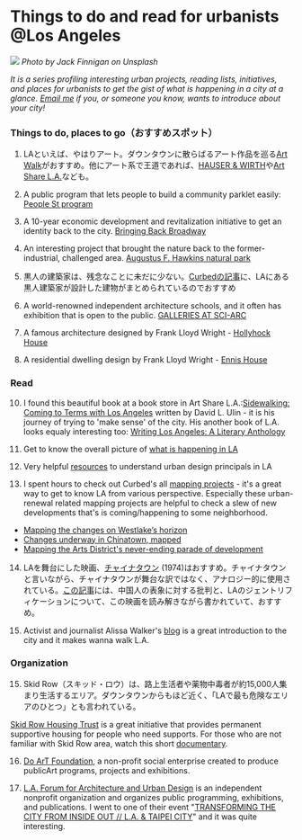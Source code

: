 
# Things to do and read for urbanists @Los Angeles

![](losangeles02.jpg)
*Photo by Jack Finnigan on Unsplash*

_It is a series profiling interesting urban projects, reading lists, initiatives, and places for urbanists to get the gist of what is happening in a city at a glance. [Email me](mailto:travelingcircusofurbanism@gmail.com) if you, or someone you know, wants to introduce about your city!_

### Things to do, places to go（おすすめスポット）

1. LAといえば、やはりアート。ダウンタウンに散らばるアート作品を巡る[Art Walk](http://downtownartwalk.org/)がおすすめ。他にアート系で王道であれば、[HAUSER & WIRTH](https://www.hauserwirth.com/locations/10069-hauser-wirth-los-angeles)や[Art Share L.A.](https://artsharela.org/)なども。

2. A public program that lets people to build a community parklet easily: [People St program](https://www.fastcompany.com/3026002/diy-kits-to-help-build-your-own-mini-park-anywhere-there-is-space-on-the-street?partner=rss)

3. A 10-year economic development and revitalization initiative to get an identity back to the city. [Bringing Back Broadway](https://bringingbackbroadway.com/)

4. An interesting project that brought the nature back to the former-industrial, challenged area. [Augustus F. Hawkins natural park](https://www.laparks.org/reccenter/augustus-f-hawkins-natural)

5. 黒人の建築家は、残念なことに未だに少ない。[Curbedの記事]((https://la.curbed.com/maps/los-angeles-black-architects-projects-map))に、LAにある黒人建築家が設計した建物がまとめられているのでおすすめ

7.  A world-renowned independent architecture schools, and it often has exhibition that is open to the public. [GALLERIES AT SCI-ARC](https://sciarc.edu/events/exhibitions)

8. A famous architecture designed by Frank Lloyd Wright - [Hollyhock House](https://buy.acmeticketing.com/events/335/list)

9. A residential dwelling design by Frank Lloyd Wright - [Ennis House](http://ennishouse.com/)

### Read

10. I found this beautiful book at a book store in Art Share L.A.:[Sidewalking: Coming to Terms with Los Angeles](https://www.amazon.com/Sidewalking-Coming-Terms-Los-Angeles/dp/0520273729/ref=la_B001HD3GQO_1_6?s=books&ie=UTF8&qid=1530294824&sr=1-6) written by David L. Ulin - it is his journey of trying to 'make sense' of the city. His another book of L.A. looks equaly interesting too: [Writing Los Angeles: A Literary Anthology](https://www.amazon.com/Writing-Los-Angeles-Anthology-Publication/dp/1931082278)

11. Get to know the overall picture of [what is happening in LA](https://www.planetizen.com/tag/los-angeles)

12. Very helpful [resources](http://planning.lacity.org/urbandesign/resources/DowntownDesignGuide.php) to understand urban design principals in LA

13. I spent hours to check out Curbed's all [mapping projects](https://la.curbed.com/maps) - it's a great way to get to know LA from various perspective. Especially these urban-renewal related mapping projects are helpful to check a slew of new developments that's is coming/happening to some neighborhood.
- [Mapping the changes on Westlake’s horizon](https://la.curbed.com/maps/westlake-development-hotels-mixed-use-construction)
- [Changes underway in Chinatown, mapped](https://la.curbed.com/maps/chinatown-development-gentrification-map)
- [Mapping the Arts District's never-ending parade of development](https://la.curbed.com/maps/arts-district-los-angeles-development-map-2)

14. LAを舞台にした映画、[チャイナタウン](https://en.wikipedia.org/wiki/Chinatown_(1974_film)) (1974)はおすすめ。チャイナタウンと言いながら、チャイナタウンが舞台な訳ではなく、アナロジー的に使用されている。[この記事](http://www.laweekly.com/arts/chinatown-is-the-story-of-white-supremacy-and-gentrification-in-la-8333951)には、中国人の表象に対する批判と、LAのジェントリフィケーションについて、この映画を読み解きながら書かれていて、おすすめ。

15. Activist and journalist Alissa Walker's [blog](http://www.awalkerinla.com/) is a great introduction to the city and it makes wanna walk L.A.  

### Organization

15. Skid Row（スキッド・ロウ）は、路上生活者や薬物中毒者が約15,000人集まり生活するエリア。ダウンタウンからもほど近く、「LAで最も危険なエリアのひとつ」とも言われている。

[Skid Row Housing Trust](http://skidrow.org/) is a great initiative that provides permanent supportive housing for people who need supports. For those who are not familiar with Skid Row area, watch this short [documentary](https://www.youtube.com/watch?v=vTJWdtX90C0).  

16. [Do ArT Foundation](http://doartfoundation.org/), a non-profit social enterprise created to produce publicArt programs, projects and exhibitions.

16. [L.A. Forum for Architecture and Urban Design](http://laforum.org/) is an independent nonprofit organization and organizes public programming, exhibitions, and publications. I went to one of their event "[TRANSFORMING THE CITY FROM INSIDE OUT // L.A. & TAIPEI CITY](http://laforum.org/event/adu-2-0-transforming-the-city-from-inside-out-l-a-taipei-city/)" and it was quite interesting.
